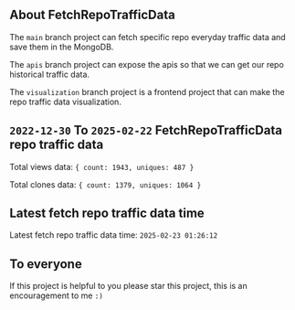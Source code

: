 ## About FetchRepoTrafficData

The `main` branch project can fetch specific repo everyday traffic data and save them in the MongoDB.

The `apis` branch project can expose the apis so that we can get our repo historical traffic data.

The `visualization` branch project is a frontend project that can make the repo traffic data visualization.

## `2022-12-30` To `2025-02-22` FetchRepoTrafficData repo traffic data

Total views data: `{ count: 1943, uniques: 487 }`

Total clones data: `{ count: 1379, uniques: 1064 }`

## Latest fetch repo traffic data time

Latest fetch repo traffic data time: `2025-02-23 01:26:12`

## To everyone

If this project is helpful to you please star this project, this is an encouragement to me `:)`



